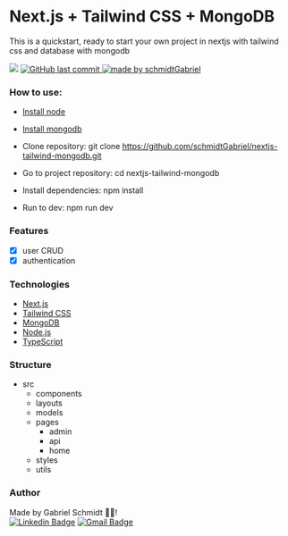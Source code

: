 <h1 align="left"> Next.js + Tailwind CSS + MongoDB </h1>
<p align="left"> This is a quickstart, ready to start your own project in nextjs with tailwind css and database with mongodb</p>

<p align="left">
<img src="https://img.shields.io/github/repo-size/schmidtGabriel/nextjs-tailwind-mongodb"/>
<a href="https://github.com/schmidtGabriel/nextjs-tailwind-mongodb/commits/master">
    <img alt="GitHub last commit" src="https://img.shields.io/github/last-commit/schmidtGabriel/nextjs-tailwind-mongodb"/>
</a>
  <a href="https://github.com/schmidtGabriel">
    <img alt="made by schmidtGabriel" src="https://img.shields.io/badge/made%20by-SchmidtGabriel-%237519C1">
  </a>
</p>


### How to use:

- [Install node](https://nodejs.org/en/download/)

- [Install mongodb](https://docs.mongodb.com/manual/installation/)

- Clone repository: git clone https://github.com/schmidtGabriel/nextjs-tailwind-mongodb.git

- Go to project repository: cd nextjs-tailwind-mongodb

- Install dependencies: npm install

- Run to dev: npm run dev

### Features

- [x] user CRUD
- [x] authentication

### Technologies

- [Next.js](https://nextjs.org/)
- [Tailwind CSS](https://tailwindcss.com/)
- [MongoDB](https://www.mongodb.com/)
- [Node.js](https://nodejs.org/en/)
- [TypeScript](https://www.typescriptlang.org/)

### Structure

- src
  - components
  - layouts
  - models
  - pages
    - admin
    - api
    - home
  - styles
  - utils
 
### Author
Made by Gabriel Schmidt ✌🏽! <br>
[![Linkedin Badge](https://img.shields.io/badge/-Gabriel.Schmidt-blue?style=flat-square&logo=Linkedin&logoColor=white&link=https://www.linkedin.com/in/schmidtgabriel2509/)](https://www.linkedin.com/in/schmidtgabriel2509/) 
[![Gmail Badge](https://img.shields.io/badge/-g.avilasouza@gmail.com-c14438?style=flat-square&logo=Gmail&logoColor=white&link=mailto:g.avilasouza@gmail.com)](mailto:g.avilasouza@gmail.com)

